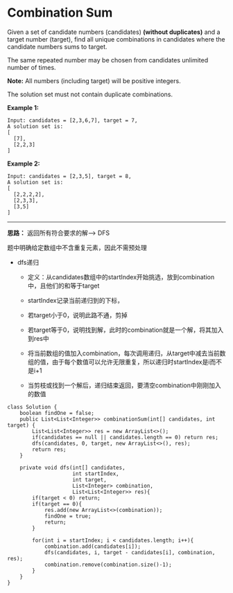 # Combination Sum

Given a set of candidate numbers (candidates) **(without duplicates)** and a target number (target), find all unique combinations in candidates where the candidate numbers sums to target.

The same repeated number may be chosen from candidates unlimited number of times.

**Note:**
All numbers (including target) will be positive integers.

The solution set must not contain duplicate combinations.

**Example 1:**
```
Input: candidates = [2,3,6,7], target = 7,
A solution set is:
[
  [7],
  [2,2,3]
]
```
**Example 2:**
```
Input: candidates = [2,3,5], target = 8,
A solution set is:
[
  [2,2,2,2],
  [2,3,3],
  [3,5]
]
```
---

**思路：** 返回所有符合要求的解--> DFS

题中明确给定数组中不含重复元素，因此不需预处理

* dfs递归
  * 定义：从candidates数组中的startIndex开始挑选，放到combination中，且他们的和等于target

  * startIndex记录当前递归到的下标，
  * 若target小于0，说明此路不通，剪掉
  * 若target等于0，说明找到解，此时的combination就是一个解，将其加入到res中
  * 将当前数组的值加入combination，每次调用递归，从target中减去当前数组的值，由于每个数值可以允许无限重复，所以递归时startIndex是i而不是i+1
  * 当剪枝或找到一个解后，递归结束返回，要清空combination中刚刚加入的数值

```
class Solution {
    boolean findOne = false;
    public List<List<Integer>> combinationSum(int[] candidates, int target) {
        List<List<Integer>> res = new ArrayList<>();
        if(candidates == null || candidates.length == 0) return res;
        dfs(candidates, 0, target, new ArrayList<>(), res);
        return res;        
    }
    
    private void dfs(int[] candidates, 
                     int startIndex, 
                     int target,
                     List<Integer> combination,
                     List<List<Integer>> res){
        if(target < 0) return;
        if(target == 0){
            res.add(new ArrayList<>(combination));
            findOne = true;
            return;
        }
        
        for(int i = startIndex; i < candidates.length; i++){
            combination.add(candidates[i]);
            dfs(candidates, i, target - candidates[i], combination, res);
            combination.remove(combination.size()-1);
        }
    }
}
```
